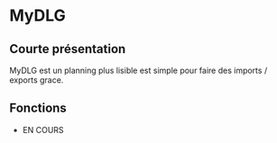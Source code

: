# MyDLG
## Courte présentation

MyDLG est un planning plus lisible est simple pour faire des imports / exports grace.    

## Fonctions

- EN COURS 
